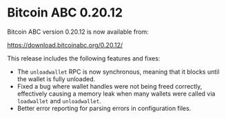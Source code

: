 Bitcoin ABC 0.20.12
===================

Bitcoin ABC version 0.20.12 is now available from:

  <https://download.bitcoinabc.org/0.20.12/>

This release includes the following features and fixes:

- The `unloadwallet` RPC is now synchronous, meaning that it blocks until the
  wallet is fully unloaded.
- Fixed a bug where wallet handles were not being freed correctly, effectively causing
  a memory leak when many wallets were called via `loadwallet` and `unloadwallet`.
- Better error reporting for parsing errors in configuration files.
